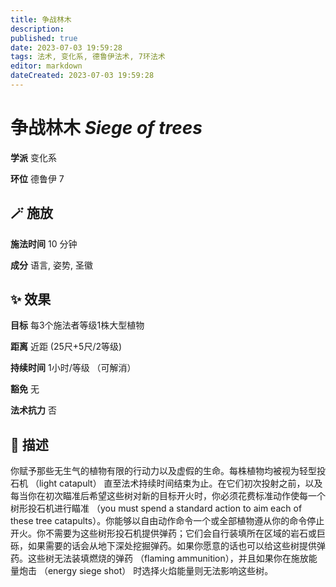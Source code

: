 ```yaml
---
title: 争战林木
description: 
published: true
date: 2023-07-03 19:59:28
tags: 法术, 变化系, 德鲁伊法术, 7环法术
editor: markdown
dateCreated: 2023-07-03 19:59:28
---
```


# **争战林木** *Siege of trees*

**学派** 变化系 

**环位** 德鲁伊 7

## 🪄 施放

**施法时间** 10 分钟

**成分** 语言, 姿势, 圣徽

## ✨ 效果 

**目标** 每3个施法者等级1株大型植物 

**距离** 近距 (25尺+5尺/2等级)  

**持续时间** 1小时/等级 （可解消） 

**豁免** 无

**法术抗力** 否

## 📖 描述

你赋予那些无生气的植物有限的行动力以及虚假的生命。每株植物均被视为轻型投石机 （light catapult） 直至法术持续时间结束为止。在它们初次投射之前，以及每当你在初次瞄准后希望这些树对新的目标开火时，你必须花费标准动作使每一个树形投石机进行瞄准 （you must spend a standard action to aim each of these tree catapults）。你能够以自由动作命令一个或全部植物遵从你的命令停止开火。你不需要为这些树形投石机提供弹药；它们会自行装填所在区域的岩石或巨砾，如果需要的话会从地下深处挖掘弹药。如果你愿意的话也可以给这些树提供弹药。这些树无法装填燃烧的弹药 （flaming ammunition），并且如果你在施放能量炮击 （energy siege shot） 时选择火焰能量则无法影响这些树。
    